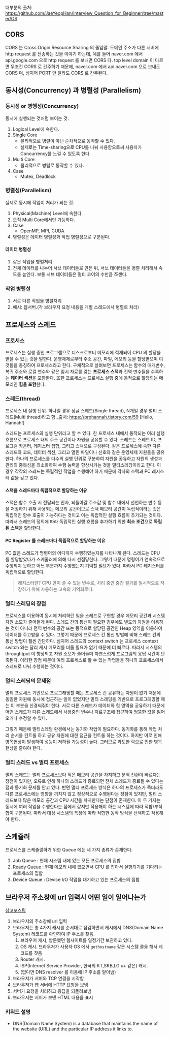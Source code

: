 대부분의 출처: https://github.com/JaeYeopHan/Interview_Question_for_Beginner/tree/master/OS

## CORS

CORS 는 Cross Origin Resource Sharing 의 줄임말. 도메인 주소가 다른 서버에 http request 를 전송하는 것을 이야기 하는데, 예를 들어 naver.com 에서 api.google.com 으로 http request 를 보내면 CORS 다. top level domain 이 다르면 무조건 CORS 로 간주하기 때문에, naver.com 에서 api.naver.com 으로 보내도 CORS 며, 심지어 PORT 만 달라도 CORS 로 간주된다. 

## 동시성(Concurrency) 과 병렬성 (Parallelism)

### 동시성 or 병행성(Concurrency)
동시에 실행되는 것처럼 보이는 것.

1. Logical Level에 속한다.
1. Single Core
    - 물리적으로 병렬이 아닌 순차적으로 동작할 수 있다.
    - 실제로는 Time-sharing으로 CPU를 나눠 사용함으로써 사용자가 Concurrency를 느낄 수 있도록 한다.
1. Multi Core
    - 물리적으로 병렬로 동작할 수 있다.
1. Case
    - Mutex, Deadlock


### 병렬성(Parallelism)
실제로 동시에 작업이 처리가 되는 것.

1. Physical(Machine) Level에 속한다.
1. 오직 Multi Core에서만 가능하다.
1. Case
    - OpenMP, MPI, CUDA
1. 병렬성은 데이터 병렬성과 작업 병렬성으로 구분된다.

#### 데이터 병렬성
1. 같은 작업을 병렬처리
1. 전체 데이터를 나누어 서브 데이터들로 만든 뒤, 서브 데이터들을 병렬 처리해서 속도를 높인다. 보통 서브 데이터들은 멀티 코어의 수만큼 쪼갠다.

### 작업 병렬설
1. 서로 다른 작업을 병렬처리
1. 예시: 웹서버.(각 브라우저 요청 내용을 개별 스레드에서 병렬로 처리)

## 프로세스와 스레드

### 프로세스

프로세스는 실행 중인 프로그램으로 디스크로부터 메모리에 적재되어 CPU 의 할당을 받을 수 있는 것을 말한다. 운영체제로부터 주소 공간, 파일, 메모리 등을 할당받으며 이것들을 총칭하여 프로세스라고 한다. 구체적으로 살펴보면 프로세스는 함수의 매개변수, 복귀 주소와 로컬 변수와 같은 임시 자료를 갖는 **프로세스 스택**과 전역 변수들을 수록하는 **데이터 섹션**을 포함한다. 또한 프로세스는 프로세스 실행 중에 동적으로 할당되는 메모리인 **힙을 포함**한다.

### 스레드(thread)
프로세스 내 실행 단위. 하나일 경우 싱글 스레드(Single thread), N개일 경우 멀티 스레드(Multi thread)라고 함
_출처: https://prohannah.tistory.com/59 [Hello, Hannah!]

스레드는 프로세스의 실행 단위라고 할 수 있다. 한 프로세스 내에서 동작되는 여러 실행 흐름으로 프로세스 내의 주소 공간이나 자원을 공유할 수 있다. 스레드는 스레드 ID, 프로그램 카운터, 레지스터 집합, 그리고 스택으로 구성된다. 같은 프로세스에 속한 다른 스레드와 코드, 데이터 섹션, 그리고 열린 파일이나 신호와 같은 운영체제 자원들을 공유한다. 하나의 프로세스를 다수의 실행 단위로 구분하여 자원을 공유하고 자원의 생성과 관리의 중복성을 최소화하여 수행 능력을 향상시키는 것을 멀티스레딩이라고 한다. 이 경우 각각의 스레드는 독립적인 작업을 수행해야 하기 때문에 각자의 스택과 PC 레지스터 값을 갖고 있다.

#### 스택을 스레드마다 독립적으로 할당하는 이유
스택은 함수 호출 시 전달되는 인자, 되돌아갈 주소값 및 함수 내에서 선언하는 변수 등을 저장하기 위해 사용되는 메모리 공간이므로 스택 메모리 공간이 독립적이라는 것은 독립적인 함수 호출이 가능하다는 것이고 이는 독립적인 실행 흐름이 추가되는 것이다. 따라서 스레드의 정의에 따라 독립적인 실행 흐름을 추가하기 위한 **최소 조건**으로 **독립된 스택**을 할당한다.

#### PC Register 를 스레드마다 독립적으로 할당하는 이유
PC 값은 스레드가 명령어의 어디까지 수행하였는지를 나타나게 된다. 스레드는 CPU 를 할당받았다가 스케줄러에 의해 다시 선점당한다. 그렇기 때문에 명령어가 연속적으로 수행되지 못하고 어느 부분까지 수행했는지 기억할 필요가 있다. 따라서 PC 레지스터를 독립적으로 할당한다.

> 레지스터란? CPU 만이 쓸 수 있는 변수로, 처리 중인 중간 결과를 일시적으로 저장하기 위해 사용하는 고속의 기억회로다.

### 멀티 스레딩의 장점
프로세스를 이용하여 동시에 처리하던 일을 스레드로 구현할 경우 메모리 공간과 시스템 자원 소모가 줄어들게 된다. 스레드 간의 통신이 필요한 경우에도 별도의 자원을 이용하는 것이 아니라 전역 변수의 공간 또는 동적으로 할당된 공간인 Heap 영역을 이용하여 데이터를 주고받을 수 있다. 그렇기 때문에 프로세스 간 통신 방법에 비해 스레드 간의 통신 방법이 훨씬 간단하다. 심지어 스레드의 context switch 는 프로세스 context switch 와는 달리 캐시 메모리를 비울 필요가 없기 때문에 더 빠르다. 따라서 시스템의 throughtput 이 향상되고 자원 소모가 줄어들며 자연스럽게 프로그램의 응답 시간이 단축된다. 이러한 장점 때문에 여러 프로세스로 할 수 있는 작업들을 하나의 프로세스에서 스레드로 나눠 수행하는 것이다.

### 멀티 스레딩의 문제점
멀티 프로세스 기반으로 프로그래밍할 때는 프로세스 간 공유하는 자원이 없기 때문에 동일한 자원에 동시에 접근하는 일이 없었지만 멀티 스레딩을 기반으로 프로그래밍할 때는 이 부분을 신경써줘야 한다. 서로 다른 스레드가 데이터와 힙 영역을 공유하기 때문에 어떤 스레드가 다른 스레드에서 사용중인 변수나 자료구조에 접근하여 엉뚱한 값을 읽어오거나 수정할 수 있다.

그렇기 때문에 멀티스레딩 환경에서는 동기화 작업이 필요하다. 동기화를 통해 작업 처리 순서를 컨트롤 하고 공유 자원에 대한 접근을 컨트롤 하는 것이다. 하지만 이로 인해 병목현상이 발생하여 성능이 저하될 가능성이 높다. 그러므로 과도한 락으로 인한 병목현상을 줄여야 한다.

### 멀티 스레드 vs 멀티 프로세스
멀티 스레드는 멀티 프로세스보다 적은 메모리 공간을 차지하고 문맥 전환이 빠르다는 장점이 있지만, 오류로 인해 하나의 스레드가 종료되면 전체 스레드가 종료될 수 있다는 점과 동기화 문제를 안고 있다. 반면 멀티 프로세스 방식은 하나의 프로세스가 죽더라도 다른 프로세스에는 영향을 끼치지 않고 정상적으로 수행된다는 장점이 있지만, 멀티 스레드보다 많은 메모리 공간과 CPU 시간을 차지한다는 단점이 존재한다. 이 두 가지는 동시에 여러 작업을 수행한다는 점에서 같지만 적용해야 하는 시스템에 따라 적합/부적합이 구분된다. 따라서 대상 시스템의 특징에 따라 적합한 동작 방식을 선택하고 적용해야 한다.

## 스케쥴러

프로세스를 스케줄링하기 위한 Queue 에는 세 가지 종류가 존재한다.

1. Job Queue : 현재 시스템 내에 있는 모든 프로세스의 집합
1. Ready Queue : 현재 메모리 내에 있으면서 CPU 를 잡아서 실행되기를 기다리는 프로세스의 집합
1. Device Queue : Device I/O 작업을 대기하고 있는 프로세스의 집합

## 브라우저 주소창에 url 입력시 어떤 일이 일어나는가
[참고포스팅](https://medium.com/@maneesha.wijesinghe1/what-happens-when-you-type-an-url-in-the-browser-and-press-enter-bb0aa2449c1a)

1. 브라우저의 주소창에 url 입력
1. 브라우저는 총 4가지 캐시를 순서대로 점검하면서 캐시에서 DNS(Domain Name System) 레코드를 확인하여 IP 주소를 찾음. 
    1. 브라우저 캐시, 방문했던 웹사이트를 일정기간 보관하고 있다.
    1. OS 캐시. 브라우저가 사용자 OS 에서 `gethostname` 같은 시스템 콜을 해서 레코드를 찾음
    1. Router 캐시. 
    1. ISP(Internet Service Provider, 한국의 KT,SKB,LG u+ 같은) 캐시. 
    1. (없다면 DNS resolver 를 이용해 IP 주소를 알아냄)
1. 브라우저가 서버와 TCP 연결을 시작함
1. 브라우저가 웹 서버에 HTTP 요청을 보냄
1. 서버가 요청을 처리하고 응답을 되돌려보냄
1. 브라우저는 서버가 보낸 HTML 내용을 표시

### 키워드 설명
- DNS(Domain Name System) is a database that maintains the name of the website (URL) and the particular IP address it links to.